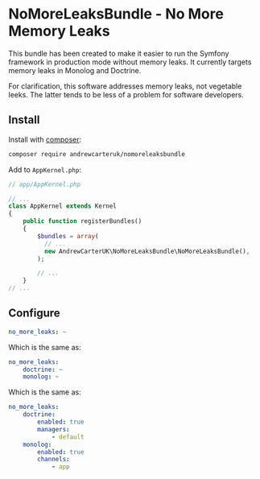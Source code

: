 # NoMoreLeaksBundle - No More Memory Leaks

This bundle has been created to make it easier to run the Symfony framework in
production mode without memory leaks. It currently targets memory leaks in
Monolog and Doctrine.

For clarification, this software addresses memory leaks, not vegetable leeks. The
latter tends to be less of a problem for software developers.

## Install

Install with [composer](https://getcomposer.org):

```sh
composer require andrewcarteruk/nomoreleaksbundle
```

Add to `AppKernel.php`:

```php
// app/AppKernel.php

// ...
class AppKernel extends Kernel
{
    public function registerBundles()
    {
        $bundles = array(
          // ...
          new AndrewCarterUK\NoMoreLeaksBundle\NoMoreLeaksBundle(),
        );

        // ...
    }
// ...
```

## Configure

```yaml
no_more_leaks: ~
```

Which is the same as:

```yaml
no_more_leaks:
    doctrine: ~
    monolog: ~
```

Which is the same as:

```yaml
no_more_leaks:
    doctrine:
        enabled: true
        managers:
            - default
    monolog:
        enabled: true
        channels:
            - app
```
